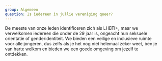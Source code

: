 ```yaml
---
group: Algemeen
question: Is iedereen in jullie vereniging queer?
---
```


De meeste van onze leden identificeren zich als LHBTI+, maar we verwelkomen iedereen die onder de 29 jaar is, ongeacht hun seksuele orientatie of genderidentiteit. We bieden een veilige en inclusieve ruimte voor alle jongeren, dus zelfs als je het nog niet helemaal zeker weet, ben je van harte welkom en bieden we een goede omgeving om jezelf te ontdekken.
